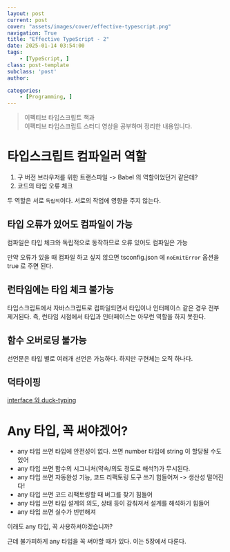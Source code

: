 ```yaml
---
layout: post
current: post
cover: "assets/images/cover/effective-typescript.png"
navigation: True
title: "Effective TypeScript - 2"
date: 2025-01-14 03:54:00
tags:
    - [TypeScript, ]
class: post-template
subclass: 'post'
author: 

categories:
    - [Programming, ]
---
```


> 이펙티브 타입스크립트 책과  
> 이펙티브 타입스크립트 스터디 영상을 공부하며 정리한 내용입니다.


# 타입스크립트 컴파일러 역할

1. 구 버전 브라우저를 위한 트랜스파일 -> Babel 의 역할이었던거 같은데?
2. 코드의 타입 오류 체크

두 역할은 서로 `독립적`이다. 서로의 작업에 영향을 주지 않는다.


## 타입 오류가 있어도 컴파일이 가능


컴파일은 타입 체크와 독립적으로 동작하므로 오류 있어도 컴파일은 가능


만약 오류가 있을 때 컴파일 하고 싶지 않으면 tsconfig.json 에 `noEmitError` 옵션을 true 로 주면 된다.


## 런타임에는 타입 체크 불가능


타입스크립트에서 자바스크립트로 컴파일되면서 타입이나 인터페이스 같은 경우 전부 제거된다.
즉, 런타임 시점에서 타입과 인터페이스는 아무런 역할을 하지 못한다.


## 함수 오버로딩 불가능


선언문은 타입 별로 여러개 선언은 가능하다. 하지만 구현체는 오직 하나다.


## 덕타이핑


[interface 와 duck-typing](https://hoeeeeeh.github.io/javascript/2024/07/29/day1112.html#%EC%9E%90%EB%B0%94%EC%8A%A4%ED%81%AC%EB%A6%BD%ED%8A%B8%EC%97%90%EC%84%9C-interface-duck-typing)


# Any 타입, 꼭 써야겠어?

- any 타입 쓰면 타입에 안전성이 없다. 쓰면 number 타입에 string 이 할당될 수도 있어
- any 타입 쓰면 함수의 시그니처(약속/의도 정도로 해석?)가 무시된다.
- any 타입 쓰면 자동완성 기능, 코드 리팩토링 도구 쓰기 힘들어져 -> 생산성 떨어진다!
- any 타입 쓰면 코드 리팩토링할 때 버그를 찾기 힘들어
- any 타입 쓰면 타입 설계의 의도, 상태 등이 감춰져서 설계를 해석하기 힘들어
- any 타입 쓰면 실수가 빈번해져

이래도 any 타입, 꼭 사용하셔야겠습니까?


근데 불가피하게 any 타입을 꼭 써야할 때가 있다. 이는 5장에서 다룬다.

